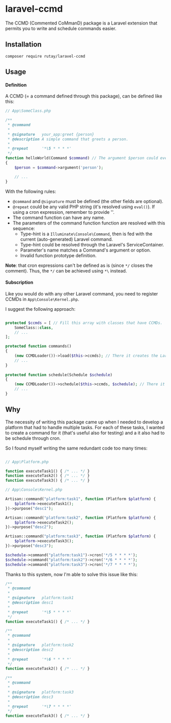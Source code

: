 # laravel-ccmd

The CCMD (Commented CoMmanD) package is a Laravel extension that permits you to write and schedule commands easier.

## Installation

`composer require rutay/laravel-ccmd`

## Usage

#### Definition

A CCMD (= a command defined through this package), can be defined like this:

```php
// App\SomeClass.php

/**
 * @command
 *
 * @signature   your_app:greet {person}
 * @description A simple command that greets a person.
 *
 * @repeat      '*\5 * * * *'
 */
function helloWorld(Command $command) // The argument $person could even be injected through function parameters.
{
    $person = $command->argument('person');

    // ...
}
```

With the following rules:
* `@command` and `@signature` must be defined (the other fields are optional).
* `@repeat` could be any valid PHP string (it's resolved using `eval()`). If using a cron expression, remember to provide ''.
* The command function can have any name.
* The parameters of the command function function are resolved with this sequence:
    * Type-hint is a `Illuminate\Console\Command`, then is fed with the current (auto-generated) Laravel command.
    * Type-hint could be resolved through the Laravel's ServiceContainer.
    * Parameter's name matches a Command's argument or option.
    * Invalid function prototype definition.

**Note**: that cron expressions can't be defined as is (since `*/` closes the comment). Thus, the `*/` can be achieved using `*\` instead.

#### Subscription

Like you would do with any other Laravel command, you need to register CCMDs in `App\Console\Kernel.php`.

I suggest the following approach:

```php

protected $ccmds = [ // Fill this array with classes that have CCMDs.
    SomeClass::class,
    // ...
];

protected function commands()
{
    (new CCMDLoader())->load($this->ccmds); // There it creates the Laravel's commands.
    // ...
}
    
protected function schedule(Schedule $schedule)
{
    (new CCMDLoader())->schedule($this->ccmds, $schedule); // There it creates the schedules that call the Laravel's commands.
    // ...
}
```

## Why

The necessity of writing this package came up when I needed to develop a platform that had to handle multiple tasks.
For each of these tasks, I wanted to create a command for it (that's useful also for testing) and a it also had to be schedule through cron.

So I found myself writing the same redundant code too many times:
```php

// App\Platform.php

function executeTask1() { /* ... */ }
function executeTask2() { /* ... */ }
function executeTask3() { /* ... */ }

// App\Console\Kernel.php

Artisan::command("platform:task1", function (Platform $platform) {
    $platform->executeTask1();
})->purpose("desc1");

Artisan::command("platform:task2", function (Platform $platform) {
    $platform->executeTask2();
})->purpose("desc2");

Artisan::command("platform:task3", function (Platform $platform) {
    $platform->executeTask3();
})->purpose("desc3");

$schedule->command("platform:task1")->cron('*/5 * * * *');
$schedule->command("platform:task2")->cron('*/6 * * * *');
$schedule->command("platform:task3")->cron('*/7 * * * *');
```

Thanks to this system, now I'm able to solve this issue like this:

```php
/**
 * @command
 *
 * @signature   platform:task1
 * @description desc1
 *
 * @repeat      '*\5 * * * *'
 */
function executeTask1() { /* ... */ }

/**
 * @command
 *
 * @signature   platform:task2
 * @description desc2
 *
 * @repeat      '*\6 * * * *'
 */
function executeTask2() { /* ... */ }

/**
 * @command
 *
 * @signature   platform:task3
 * @description desc3
 *
 * @repeat      '*\7 * * * *'
 */
function executeTask3() { /* ... */ }
```
